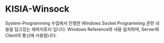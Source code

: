 # KISIA-Winsock
System-Programming 수업에서 진행한 Windows Socket Programming 관련 내용을 담고있는 레파지토리 입니다.
Windows Reference와 내용 일치하며, Server와 Client의 통신에 사용됩니다.
